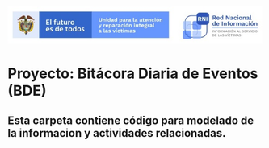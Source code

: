 <img src="/App/UnidadSrni.jpg" alt="Subdirección Red Nacional de Informacion"/>

# Proyecto: Bitácora Diaria de Eventos (BDE)

## Esta carpeta contiene código para modelado de la informacion y actividades relacionadas.

